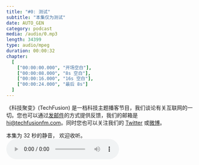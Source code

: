 ```yaml
---
title: "#0: 测试"
subtitle: "本集仅为测试"
date: AUTO_GEN
category: podcast
media: /audio/0.mp3
length: 34399
type: audio/mpeg
duration: 00:00:32
chapter:
  [
    ["00:00:00.000", "开场空白"],
    ["00:00:08.000", "8s 空白"],
    ["00:00:16.000", "16s 空白"],
    ["00:00:24.000", "最后 8s"]
  ]
---
```

《科技聚变》(TechFusion) 是一档科技主题播客节目，我们谈论有关互联网的一切。您也可以通过[发邮件](mailto:hi@techfusionfm.com)的方式提供反馈，我们的邮箱是 [hi@techfusionfm.com](mailto:hi@techfusionfm.com)。同时您也可以关注我们的 [Twitter](http://twitter.com/TechFusionFM) 或[微博](http://weibo.com/TechFusionFM)。

<!-- more -->
本集为 32 秒的静音， 欢迎收听。
<audio class="audioPlayer" controls="" preload="metadata" src="audio/0.mp3">
                            Your browser does not support HTML5 <code>audio</code>.
                        </audio>
